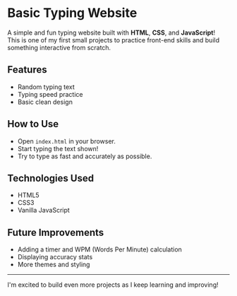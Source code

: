 # Basic Typing Website

A simple and fun typing website built with **HTML**, **CSS**, and **JavaScript**!  
This is one of my first small projects to practice front-end skills and build something interactive from scratch.

## Features

- Random typing text
- Typing speed practice
- Basic clean design

## How to Use

- Open `index.html` in your browser.
- Start typing the text shown!
- Try to type as fast and accurately as possible.

## Technologies Used

- HTML5
- CSS3
- Vanilla JavaScript

## Future Improvements

- Adding a timer and WPM (Words Per Minute) calculation
- Displaying accuracy stats
- More themes and styling

---

I'm excited to build even more projects as I keep learning and improving!
